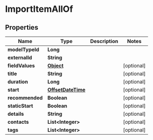 

# ImportItemAllOf

## Properties

Name | Type | Description | Notes
------------ | ------------- | ------------- | -------------
**modelTypeId** | **Long** |  | 
**externalId** | **String** |  | 
**fieldValues** | [**Object**](.md) |  |  [optional]
**title** | **String** |  |  [optional]
**duration** | **Long** |  |  [optional]
**start** | [**OffsetDateTime**](OffsetDateTime.md) |  |  [optional]
**recommended** | **Boolean** |  |  [optional]
**staticStart** | **Boolean** |  |  [optional]
**details** | **String** |  |  [optional]
**contacts** | **List&lt;Integer&gt;** |  |  [optional]
**tags** | **List&lt;Integer&gt;** |  |  [optional]



